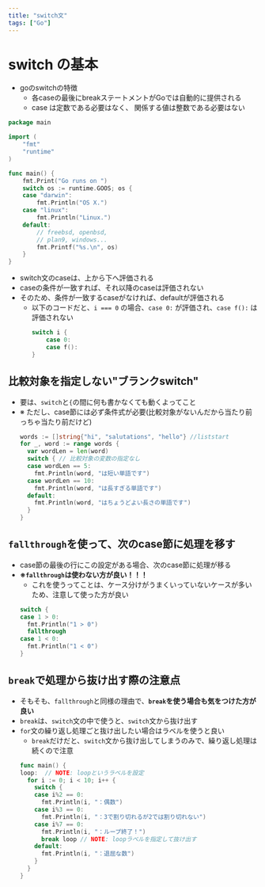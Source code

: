 ```yaml
---
title: "switch文"
tags: ["Go"]
---
```

# switch の基本
-  goのswitchの特徴
	- 各caseの最後にbreakステートメントがGoでは自動的に提供される
	- case は定数である必要はなく、 関係する値は整数である必要はない

```go
package main

import (
	"fmt"
	"runtime"
)

func main() {
	fmt.Print("Go runs on ")
	switch os := runtime.GOOS; os {
	case "darwin":
		fmt.Println("OS X.")
	case "linux":
		fmt.Println("Linux.")
	default:
		// freebsd, openbsd,
		// plan9, windows...
		fmt.Printf("%s.\n", os)
	}
}
```

- switch文のcaseは、上から下へ評価される
- caseの条件が一致すれば、それ以降のcaseは評価されない
- そのため、条件が一致するcaseがなければ、defaultが評価される
  - 以下のコードだと、`i === 0` の場合、`case 0:` が評価され、`case f():` は評価されない
	```go
	switch i {
		case 0:
		case f():
	}
	```

## 比較対象を指定しない"ブランクswitch"
- 要は、`switch`と`{`の間に何も書かなくても動くよってこと
- ※ ただし、case節には必ず条件式が必要(比較対象がないんだから当たり前っちゃ当たり前だけど)
  ```go
  words := []string{"hi", "salutations", "hello"} //liststart
  for _, word := range words {
    var wordLen = len(word)
    switch { // 比較対象の変数の指定なし
    case wordLen == 5:
      fmt.Println(word, "は短い単語です")
    case wordLen == 10:
      fmt.Println(word, "は長すぎる単語です")
    default:
      fmt.Println(word, "はちょうどよい長さの単語です")
    }
  }
  ```

## `fallthrough`を使って、次のcase節に処理を移す
- case節の最後の行にこの設定がある場合、次のcase節に処理が移る
- **※`fallthrough`は使わない方が良い！！！**
  - これを使うってことは、ケース分けがうまくいっていないケースが多いため、注意して使った方が良い
  ```go
  switch {
  case 1 > 0:
    fmt.Println("1 > 0")
    fallthrough
  case 1 < 0:
    fmt.Println("1 < 0")
  }
  ```
## `break`で処理から抜け出す際の注意点
- そもそも、`fallthrough`と同様の理由で、**`break`を使う場合も気をつけた方が良い**
- `break`は、`switch`文の中で使うと、`switch`文から抜け出す
- `for`文の繰り返し処理ごと抜け出したい場合はラベルを使うと良い
  - `break`だけだと、`switch`文から抜け出してしまうのみで、繰り返し処理は続くので注意
  ```go
  func main() {
  loop:  // NOTE: loopというラベルを設定
    for i := 0; i < 10; i++ {
      switch {
      case i%2 == 0:
        fmt.Println(i, "：偶数")
      case i%3 == 0:
        fmt.Println(i, "：3で割り切れるが2では割り切れない")
      case i%7 == 0:
        fmt.Println(i, "：ループ終了！")
        break loop // NOTE: loopラベルを指定して抜け出す
      default:
        fmt.Println(i, "：退屈な数")
      }
    }
  }
  ```
